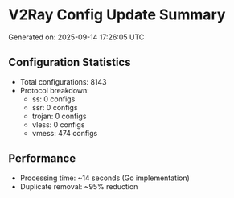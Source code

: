# V2Ray Config Update Summary
Generated on: 2025-09-14 17:26:05 UTC

## Configuration Statistics
- Total configurations: 8143
- Protocol breakdown:
  - ss: 0 configs
  - ssr: 0 configs
  - trojan: 0 configs
  - vless: 0 configs
  - vmess: 474 configs

## Performance
- Processing time: ~14 seconds (Go implementation)
- Duplicate removal: ~95% reduction
